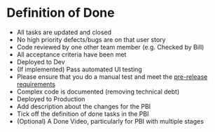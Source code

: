 # Definition of Done

- All tasks are updated and closed
- No high priority defects/bugs are on that user story
- Code reviewed by one other team member (e.g. Checked by Bill)
- All acceptance criteria have been met
- Deployed to Dev
- (If implemented) Pass automated UI testing
- Please ensure that you do a manual test and meet the [pre-release requirements](./Sanity-Testing.md)
- Complex code is documented (removing technical debt)
- Deployed to Production
- Add description about the changes for the PBI
- Tick off the definition of done tasks in the PBI
- (Optional) A Done Video, particularly for PBI with multiple stages
